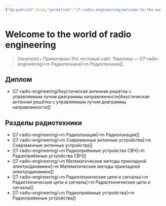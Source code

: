 ```yaml
---
{"dg-publish":true,"permalink":"/7-radio-engineering/welcome-to-the-world-of-radio-engineering/","tags":["gardenEntry"]}
---
```



# Welcome to the world of radio engineering

> [!example]+ Примечание
> Это тестовый сайт. Тематика — [[7-radio-engineering/=m Радиотехника\|=m Радиотехника]].

## Диплом

- [[7-radio-engineering/Акустическая антенная решётка с управляемым лучом диаграммы направленности\|Акустическая антенная решётка с управляемым лучом диаграммы направленности]]

## Разделы радиотехники

- [[7-radio-engineering/=m Радиолокация\|=m Радиолокация]]
- [[7-radio-engineering/=m Современные антенные устройства\|=m Современные антенные устройства]]
- [[7-radio-engineering/=m Радиоприёмные устройства СВЧ\|=m Радиоприёмные устройства СВЧ]]
- [[7-radio-engineering/=m Математические методы прикладной электродинамики\|=m Математические методы прикладной электродинамики]]
- [[7-radio-engineering/=m Радиотехнические цепи и сигналы/=m Радиотехнические цепи и сигналы\|=m Радиотехнические цепи и сигналы]]
- [[7-radio-engineering/=m Радиоприёмные устройства\|=m Радиоприёмные устройства]]

